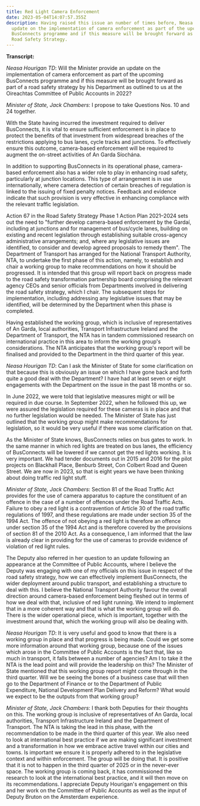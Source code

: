 ```yaml
---
title: Red Light Camera Enforcement
date: 2023-05-04T14:07:57.355Z
description: Having raised this issue an number of times before, Neasa sought an
  update on the implementation of camera enforcement as part of the upcoming
  BusConnects programme and if this measure will be brought forward as part of a
  Road Safety Strategy.
---
```

**Transcript:**

*Neasa Hourigan TD*: Will the Minister provide an update on the implementation of camera enforcement as part of the upcoming BusConnects programme and if this measure will be brought forward as part of a road safety strategy by his Department as outlined to us at the Oireachtas Committee of Public Accounts in 2022?

*Minister of State, Jack Chambers*: I propose to take Questions Nos. 10 and 24 together.

With the State having incurred the investment required to deliver BusConnects, it is vital to ensure sufficient enforcement is in place to protect the benefits of that investment from widespread breaches of the restrictions applying to bus lanes, cycle tracks and junctions. To effectively ensure this outcome, camera-based enforcement will be required to augment the on-street activities of An Garda Síochána.

In addition to supporting BusConnects in its operational phase, camera-based enforcement also has a wider role to play in enhancing road safety, particularly at junction locations. This type of arrangement is in use internationally, where camera detection of certain breaches of regulation is linked to the issuing of fixed penalty notices. Feedback and evidence indicate that such provision is very effective in enhancing compliance with the relevant traffic legislation.

Action 67 in the Road Safety Strategy Phase 1 Action Plan 2021–2024 sets out the need to "further develop camera-based enforcement by the Gardaí, including at junctions and for management of bus/cycle lanes, building on existing and recent legislation through establishing suitable cross-agency administrative arrangements; and, where any legislative issues are identified, to consider and develop agreed proposals to remedy them". The Department of Transport has arranged for the National Transport Authority, NTA, to undertake the first phase of this action, namely, to establish and chair a working group to make recommendations on how it should be progressed. It is intended that this group will report back on progress made to the road safety transformation partnership board comprising the relevant agency CEOs and senior officials from Departments involved in delivering the road safety strategy, which I chair. The subsequent steps for implementation, including addressing any legislative issues that may be identified, will be determined by the Department when this phase is completed.

Having established the working group, which is inclusive of representatives of An Garda, local authorities, Transport Infrastructure Ireland and the Department of Transport, the NTA has in tandem commissioned research on international practice in this area to inform the working group's considerations. The NTA anticipates that the working group's report will be finalised and provided to the Department in the third quarter of this year.

*Neasa Hourigan TD*: Can I ask the Minister of State for some clarification on that because this is obviously an issue on which I have gone back and forth quite a good deal with the Department? I have had at least seven or eight engagements with the Department on the issue in the past 18 months or so.

In June 2022, we were told that legislative measures might or will be required in due course. In September 2022, when he followed this up, we were assured the legislation required for these cameras is in place and that no further legislation would be needed. The Minister of State has just outlined that the working group might make recommendations for legislation, so it would be very useful if there was some clarification on that.

As the Minister of State knows, BusConnects relies on bus gates to work. In the same manner in which red lights are treated on bus lanes, the efficiency of BusConnects will be lowered if we cannot get the red lights working. It is very important. We had tender documents out in 2015 and 2016 for the pilot projects on Blackhall Place, Benburb Street, Con Colbert Road and Queen Street. We are now in 2023, so that is eight years we have been thinking about doing traffic red light stuff.

*Minister of State, Jack Chambers*: Section 81 of the Road Traffic Act provides for the use of camera apparatus to capture the constituent of an offence in the case of a number of offences under the Road Traffic Acts. Failure to obey a red light is a contravention of Article 30 of the road traffic regulations of 1997, and these regulations are made under section 35 of the 1994 Act. The offence of not obeying a red light is therefore an offence under section 35 of the 1994 Act and is therefore covered by the provisions of section 81 of the 2010 Act. As a consequence, I am informed that the law is already clear in providing for the use of cameras to provide evidence of violation of red light rules.

The Deputy also referred in her question to an update following an appearance at the Committee of Public Accounts, where I believe the Deputy was engaging with one of my officials on this issue in respect of the road safety strategy, how we can effectively implement BusConnects, the wider deployment around public transport, and establishing a structure to deal with this. I believe the National Transport Authority favour the overall direction around camera-based enforcement being fleshed out in terms of how we deal with that, inclusive of red light running. We intend to implement that in a more coherent way and that is what the working group will do. There is the wider operational piece, which is important, together with the investment around that, which the working group will also be dealing with.

*Neasa Hourigan TD*: It is very useful and good to know that there is a working group in place and that progress is being made. Could we get some more information around that working group, because one of the issues which arose in the Committee of Public Accounts is the fact that, like so much in transport, it falls between a number of agencies? Am I to take it the NTA is the lead point and will provide the leadership on this? The Minister of State mentioned that this working group report might come through in the third quarter. Will we be seeing the bones of a business case that will then go to the Department of Finance or to the Department of Public Expenditure, National Development Plan Delivery and Reform? What would we expect to be the outputs from that working group?

*Minister of State, Jack Chambers*: I thank both Deputies for their thoughts on this. The working group is inclusive of representatives of An Garda, local authorities, Transport Infrastructure Ireland and the Department of Transport. The NTA is taking the lead in this phase, with the recommendation to be made in the third quarter of this year. We also need to look at international best practice if we are making significant investment and a transformation in how we embrace active travel within our cities and towns. Is important we ensure it is properly adhered to in the legislative context and within enforcement. The group will be doing that. It is positive that it is not to happen in the third quarter of 2025 or in the never-ever space. The working group is coming back, it has commissioned the research to look at the international best practice, and it will then move on its recommendations. I appreciate Deputy Hourigan's engagement on this and her work on the Committee of Public Accounts as well as the input of Deputy Bruton on the Amsterdam experience.
